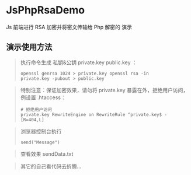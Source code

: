 # JsPhpRsaDemo

Js 前端进行 RSA 加密并将密文传输给 Php 解密的 演示

## 演示使用方法

>执行命令生成 私钥&公钥 private.key public.key ：<pre><code>openssl genrsa 1024 > private.key
openssl rsa -in private.key -pubout > public.key</code></pre>

>特别注意：保证加密效果，请勿将 private.key 暴露在外，拒绝用户访问，例设置 .htaccess：<pre><code># 拒绝用户访问 private.key
RewriteEngine on
RewriteRule ^private\.key$ - [R=404,L]</code></pre>

>浏览器控制台执行 <pre><code>send("Message")</code></pre>

> 查看效果 sendData.txt
 
> 其它的自己看代码去折腾...